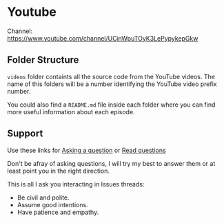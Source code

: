 # Youtube

Channel: https://www.youtube.com/channel/UCinWpuTOyK3LePypykepGkw

## Folder Structure

`videos` folder containts all the source code from the YouTube videos. The name
of this folders will be a number identifying the YouTube video prefix number.

You could also find a `README.md` file inside each folder where you can find
more useful information about each episode.

## Support

Use these links for [Asking a question](../../issues/new) or [Read questions](../../issues?utf8=%E2%9C%93&q=is%3Aissue%20is%3Aclosed%20sort%3Aupdated-desc%20-label%3Ahidden)

Don't be afray of asking questions, I will try my best to answer them or at
least point you in the right direction.

This is all I ask you interacting in Issues threads:

- Be civil and polite.
- Assume good intentions.
- Have patience and empathy.
